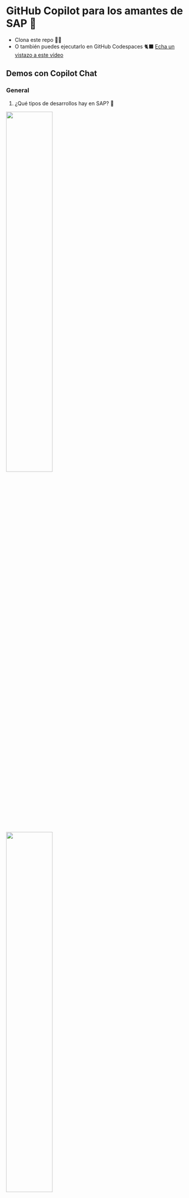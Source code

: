 
# GitHub Copilot para los amantes de SAP 💙

- Clona este repo 👩‍💻
- O también puedes ejecutarlo en GitHub Codespaces 🐈‍⬛ [Echa un vistazo a este vídeo](https://www.youtube.com/watch?v=0qKG37C8sb8)

## Demos con Copilot Chat

### General

1. ¿Qué tipos de desarrollos hay en SAP? 🤔

<img src="images/GH opilot Chat - Tipos de desarrollo en SAP - Parte 1.png" width="50%">

<img src="images/GH opilot Chat - Tipos de desarrollo en SAP - Parte 2.png" width="50%">

### Desarrollo de aplicaciones web con SAPUI5

#### Requisitos 

Para poder seguir trabajando necesitamos tener configurado nodejs en la máquina. Por norma general, no tenemos permisos admin en las VDI ni en los PCs corporativos.
También es necesario tener instalado Git. 

2. ¿Cómo puedo instalar nodejs en mi máquina si no tengo permisos de administrador?

<img src="images/jmc/nodejs.PNG" width="50%">

3. ¿Cómo puedo instalar Git en una máquina windows?

<img src="images/jmc/git.PNG" width="50%">

4. ¿Cómo clono este repositorio en VSCode?

<img src="images/jmc/clonado.PNG" width="50%">

5. ¿Cómo puedo crear una aplicación SAPUI5? 🤔
Esta respuesta solo es válida para inicializar un aplicación SAPUI5 en base a una definición. 
No he encontrado forma que copilot de una respuesta coherente para crear una app SAPUI5, ten en cuenta que
este tipo de desarrollos están preparados para realizarlos en el IDE propio de SAP (SAP BAS)
<img src="images/jmc/app_fiori.PNG" width="50%">

6. ¿Qué extensiones tengo que utilizar para trabajar con SAPUI5 en VSCode?
<img src="images/jmc/extensiones1.PNG" width="50%">

<img src="images/jmc/extensiones2.PNG" width="50%">

A partir de aquí es necesario crear el proyecto utilizando el wizard de la extensión

<img src="images/jmc/paleta.PNG" width="50%">

7. ¿Como pruebo el proyecto en local?

<img src="images/jmc/local.PNG" width="50%">

8. A partir del fichero metadata.xml  construye una vista que contenga una tabla con los campos de la entidad employee y otra vista que al pulsar sobre el elemento de la tabla navegue al detalle de employee
 
Este fichero contiene la implementación del servicio OData, he utilizado uno de prueba https://services.odata.org/V3/Northwind/Northwind.svc/$metadata

<img src="images/jmc/vistas.PNG" width="50%">

9. Como sabemos que la navegación no la queremos implementar en código, preferimos que la parametrice en las rutas. 

<img src="images/jmc/routes.PNG" width="50%">

10. ¿Cómo puedo desplegar mi aplicación SAPUI5 en un servidor?
Esta pregunta aunque te la puede resolver Copilot, ya hay un procedimiento establecido en Repsol para realizar los despliegues. 

### Desarrollo ABAP

1. ¿Cómo puedo crear un programa ABAP? 🤔

<img src="images/GH Copilot Chat - Crear un programa ABAP.png" width="50%">

2. Abre **class_excel_reader.abap** y pregunta: ¿Qué hace este código? 🤔

<img src="images/GH Copilot Chat - Qué hace este código ABAP.png" width="50%" />

3. Usando el mismo archivo ¿Puedes hacer test unitarios en ABAP? 🤔

<img src="images/GH Copilot Chat - Test unitarios en ABAP.png" width="50%" />

4. ¿Cómo puedo consumir una API REST con autenticación OAuth en ABAP? 🤔

<img src="images/GH Copilot Chat - Cómo consumir API REST con OAuth en ABAP.png" width="50%">

5. Crea un programa ABAP que obtenga los nombres de todos los textos fuente ABAP de un paquete. Todos los programas se encuentran en la tabla TRDIR de la base de datos. Para acceder al código de los programas de un determinado paquete, antes tendrás que recoger de la tabla TADIR todos aquellos objetos contenidos en dicho paquete. La clave primaria de la tabla TADIR se compone de los siguientes campos: PGMID, OBJECT, OBJ_NAME y a la TRDIR se podría acceder con aquellos registros cuyo NAME coincida con el OBJ_NAME de la TADIR. Ten en cuenta que la versión es la 7.50 y que quiero que esté enfocado en el rendimiento

<img src="images/jmc/ABAP_PROGRAMA.PNG" width="50%">

6. Quiero montar una ALV para visualizar los resultados

<img src="images/jmc/ABAP_ALV.PNG" width="50%">

7. ¿Pero seguro que no se puede mejorar el rendimiento?

<img src="images/jmc/ABAP_RENDIMIENTO.PNG" width="50%">

8. ¿Puedes documentar este código?

<img src="images/jmc/ABAP_DOCU.PNG" width="50%">

9. ¿Puedes revisar si existe algún problema en el código?

<img src="images/jmc/ABAP_ERRORES.PNG" width="50%">

10. ¿Puedes incluir el manejo de excepciones?

<img src="images/jmc/excepciones.png" width="50%">

### Enlaces de interés
- [SAP Business Technology Platform](https://www.sap.com/products/business-technology-platform.html)
- [SAP Business Application Studio](https://www.sap.com/products/business-application-studio.html)
- [SAP Fiori](https://www.sap.com/products/fiori.html)
- [Desarrollo de SAPUI5](https://blogs.sap.com/2023/11/02/sapui5-development-with-sap-build-code/)
- [Configurar Visual Studio Code para UI5](https://blogs.sap.com/2021/02/03/setting-up-visual-studio-code-for-ui5-development/)
- [Tutoriales de SAP](https://developers.sap.com/tutorial-navigator.html)
- [abapGit](https://github.com/abapGit/abapGit)
- [Ejemplos en ABAP](https://github.com/SAP-samples/abap-platform-rap-opensap/tree/main)